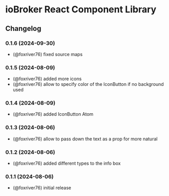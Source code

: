 # ioBroker React Component Library

## Changelog

<!-- 
  Placeholder for the next version (at the beginning of the line):
  ### **WORK IN PROGRESS**
-->
### 0.1.6 (2024-09-30)
* (@foxriver76) fixed source maps

### 0.1.5 (2024-08-09)
* (@foxriver76) added more icons
* (@foxriver76) allow to specify color of the IconButton if no background used

### 0.1.4 (2024-08-09)
* (@foxriver76) added IconButton Atom

### 0.1.3 (2024-08-06)
* (@foxriver76) allow to pass down the text as a prop for more natural

### 0.1.2 (2024-08-06)
* (@foxriver76) added different types to the info box

### 0.1.1 (2024-08-06)
* (@foxriver76) initial release

